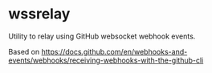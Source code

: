 # wssrelay

Utility to relay using GitHub websocket webhook events.

Based on https://docs.github.com/en/webhooks-and-events/webhooks/receiving-webhooks-with-the-github-cli

